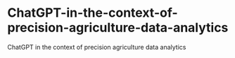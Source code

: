 # ChatGPT-in-the-context-of-precision-agriculture-data-analytics
ChatGPT in the context of precision agriculture data analytics
